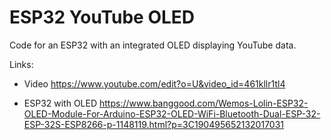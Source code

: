 # ESP32 YouTube OLED
Code for an ESP32 with an integrated OLED displaying YouTube data.

Links:
- Video
https://www.youtube.com/edit?o=U&video_id=461kllr1tl4

- ESP32 with OLED
https://www.banggood.com/Wemos-Lolin-ESP32-OLED-Module-For-Arduino-ESP32-OLED-WiFi-Bluetooth-Dual-ESP-32-ESP-32S-ESP8266-p-1148119.html?p=3C190495652132017031
